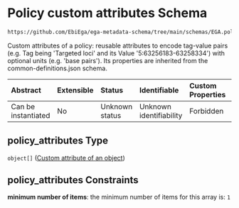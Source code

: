 # Policy custom attributes Schema

```txt
https://github.com/EbiEga/ega-metadata-schema/tree/main/schemas/EGA.policy.json#/properties/policy_attributes
```

Custom attributes of a policy: reusable attributes to encode tag-value pairs (e.g. Tag being 'Targeted loci' and its Value '5:63256183-63258334') with optional units (e.g. 'base pairs'). Its properties are inherited from the common-definitions.json schema.

| Abstract            | Extensible | Status         | Identifiable            | Custom Properties | Additional Properties | Access Restrictions | Defined In                                                        |
| :------------------ | :--------- | :------------- | :---------------------- | :---------------- | :-------------------- | :------------------ | :---------------------------------------------------------------- |
| Can be instantiated | No         | Unknown status | Unknown identifiability | Forbidden         | Forbidden             | none                | [EGA.policy.json*](../out/EGA.policy.json "open original schema") |

## policy_attributes Type

`object[]` ([Custom attribute of an object](ega-12-definitions-custom-attribute-of-an-object.md))

## policy_attributes Constraints

**minimum number of items**: the minimum number of items for this array is: `1`
